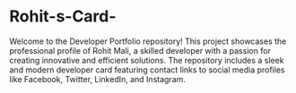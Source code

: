 # Rohit-s-Card-
Welcome to the Developer Portfolio repository! This project showcases the professional profile of Rohit Mali, a skilled developer with a passion for creating innovative and efficient solutions. The repository includes a sleek and modern developer card featuring contact links to social media profiles like Facebook, Twitter, LinkedIn, and Instagram.
